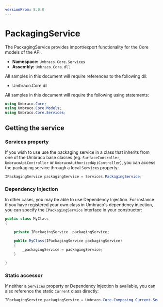 ```yaml
---
versionFrom: 8.0.0
---
```


# PackagingService

The PackagingService provides import/export functionality for the Core models of the API.

 * **Namespace:** `Umbraco.Core.Services` 
 * **Assembly:** `Umbraco.Core.dll`

 All samples in this document will require references to the following dll:

* Umbraco.Core.dll

All samples in this document will require the following using statements:

```csharp
using Umbraco.Core;
using Umbraco.Core.Models;
using Umbraco.Core.Services;
```

## Getting the service

### Services property

If you wish to use use the packaging service in a class that inherits from one of the Umbraco base classes (eg. `SurfaceController`, `UmbracoApiController` or `UmbracoAuthorizedApiController`), you can access the packaging service through a local `Services` property:

```csharp
IPackagingService packagingService = Services.PackagingService;
```

### Dependency Injection

In other cases, you may be able to use Dependency Injection. For instance if you have registered your own class in Umbraco's dependency injection, you can specify the `IPackagingService` interface in your constructor:

```csharp
public class MyClass
{

    private IPackagingService _packagingService;

	public MyClass(IPackagingService packagingService)
	{
		_packagingService = packagingService;
	}

}
```

### Static accessor

If neither a `Services` property or Dependency Injection is available, you can also reference the static `Current` class directly:

```csharp
IPackagingService packagingService = Umbraco.Core.Composing.Current.Services.PackagingService;
```
